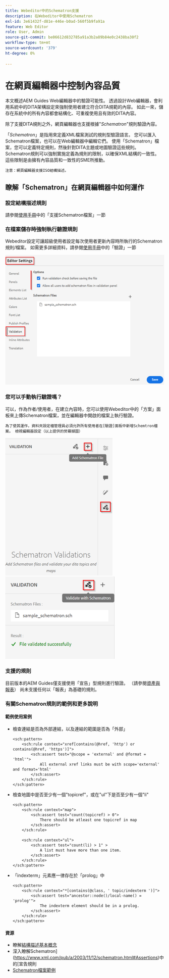 ```yaml
---
title: Webeditor中的Schematron支援
description: 在Webeditor中使用Schematron
exl-id: 3e61432f-d81e-446e-b0ad-560f5b9fa91a
feature: Web Editor
role: User, Admin
source-git-commit: be06612d832785a91a3b2a89b84e0c2438ba30f2
workflow-type: tm+mt
source-wordcount: '379'
ht-degree: 0%

---
```


# 在網頁編輯器中控制內容品質

本文概述AEM Guides Web編輯器中的驗證可能性。
透過設計Web編輯器，會利用系統中的DITA架構設定來強制使用者建立符合DITA規範的內容。 如此一來，儲存在系統中的所有內容都會結構化、可重複使用且有效的DITA內容。

除了支援DITA規則之外，網頁編輯器也支援根據&quot;*Schematron*&quot;規則驗證內容。

「*Schematron*」是指用來定義XML檔案測試的規則型驗證語言。 您可以匯入Schematron檔案，也可以在Web編輯器中編輯它們。 使用「Schematron」檔案，您可以定義特定規則，然後針對DITA主題或地圖驗證這些規則。 Schematron規則可以強制實施定義為規則的限制，以確保XML結構的一致性。 這些限制是由擁有內容品質和一致性的SME所推動。

    注意：網頁編輯器支援ISO結構描述。


## 瞭解「Schematron」在網頁編輯器中如何運作

### 設定結構描述規則

請參閱[使用手冊](https://helpx.adobe.com/content/dam/help/en/xml-documentation-solution/4-2/Adobe-Experience-Manager-Guides_UUID_User-Guide_EN.pdf#page=148)中的「支援Schematron檔案」一節


### 在檔案儲存時強制執行驗證規則

Webeditor設定可讓超級使用者設定每次使用者更新內容時所執行的Schematron規則/檔案。 如需更多詳細資料，請參閱[使用手冊](https://helpx.adobe.com/content/dam/help/en/xml-documentation-solution/4-2/Adobe-Experience-Manager-Guides_UUID_User-Guide_EN.pdf#page=58)中的「驗證」一節

![從Web編輯器設定設定設定規則](../../../assets/authoring/schematron-editorsettings-validation-tab.png)


### 您可以手動執行驗證嗎？

可以，作為作者/使用者，在建立內容時，您可以使用Webeditor中的「方案」面板來上傳Schematron檔案，並在編輯器中開啟的檔案上執行驗證。

    為了使其運作，資料夾設定檔管理員必須允許所有使用者在[驗證]面板中新增Schemtron檔案。 檢視編輯器設定（以上提供的熒幕擷圖）

![選擇結構描述檔案](../../../assets/authoring/schematron-rightpanel-validation-addsch.png)
![執行驗證](../../../assets/authoring/schematron-rightpanel-validation-runsch.png)


### 支援的規則

目前版本的AEM Guides僅支援使用「宣告」型規則進行驗證。 （請參閱[資產與報表](https://schematron.com/document/205.html)）
尚未支援任何以「報表」為基礎的規則。


### 有關Schematron規則的範例和更多說明

#### 範例使用案例

- 檢查連結是否為外部連結，以及連結的範圍是否為「外部」

  ```
  <sch:pattern>
      <sch:rule context="xref[contains(@href, 'http') or contains(@href, 'https')]">
          <sch:assert test="@scope = 'external' and @format = 'html'">
              All external xref links must be with scope='external' and format='html'
          </sch:assert>
      </sch:rule>
  </sch:pattern>
  ```

- 檢查地圖中是否至少有一個&quot;topicref&quot;，或在&quot;ul&quot;下是否至少有一個&quot;li&quot;

  ```
  <sch:pattern>
      <sch:rule context="map">
          <sch:assert test="count(topicref) > 0">
              There should be atleast one topicref in map
          </sch:assert>
      </sch:rule>
  
      <sch:rule context="ul">
          <sch:assert test="count(li) > 1" >
              A list must have more than one item.
          </sch:assert>
      </sch:rule>
  </sch:pattern>
  ```

- 「indexterm」元素應一律存在於「prolog」中

  ```
  <sch:pattern>
      <sch:rule context="*[contains(@class, ' topic/indexterm ')]">
          <sch:assert test="ancestor::node()/local-name() = 'prolog'">
              The indexterm element should be in a prolog.
          </sch:assert>
      </sch:rule>
  </sch:pattern>
  ```

#### 資源

- 瞭解[結構描述基本概念](https://da2022.xatapult.com/#what-is-schematron)
- 深入瞭解Schematron](https://www.xml.com/pub/a/2003/11/12/schematron.html#Assertions)中的[宣告規則
- [Schematron檔案範例](../../../assets/authoring/sample_schematron.sch)
